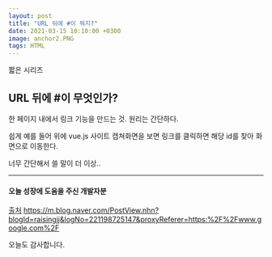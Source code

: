 ```yaml
---
layout: post
title: "URL 뒤에 #이 뭐지?"
date: 2021-03-15 10:10:00 +0300
image: anchor2.PNG
tags: HTML
---
```


짧은 시리즈  

## URL 뒤에 #이 무엇인가?  

한 페이지 내에서 링크 기능을 만드는 것. 원리는 간단하다.   

쉽게 예를 들어 위에 vue.js 사이트 캡쳐화면을 보면 링크를 클릭하면 해당 id를 찾아 화면으로 이동한다.

너무 간단해서 쓸 말이 더 이상..  

***

#### 오늘 성장에 도움을 주신 개발자분  

[출처](https://m.blog.naver.com/PostView.nhn?blogId=raisingjj&logNo=221198725147&proxyReferer=https:%2F%2Fwww.google.com%2F) https://m.blog.naver.com/PostView.nhn?blogId=raisingjj&logNo=221198725147&proxyReferer=https:%2F%2Fwww.google.com%2F  

오늘도 감사합니다.  
